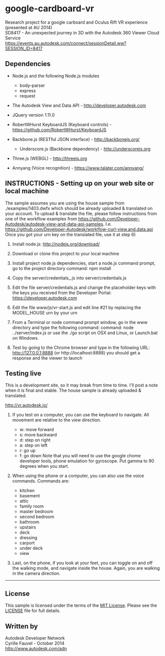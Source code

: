 google-cardboard-vr
===================

Research project for a google carboard and Oculus Rift VR experience (presented at AU 2014)<br />
SD8417 - An unexpected journey in 3D with the Autodesk 360 Viewer Cloud Service <br/>
https://events.au.autodesk.com/connect/sessionDetail.ww?SESSION_ID=8417

Dependencies
--------------------
  * Node.js and the following Node.js modules
    * body-parser
    * express
    * request

  * The Autodesk View and Data API - http://developer.autodesk.com
  * JQuery version 1.11.0
  * RobertWHurst KeyboardJS (Keyboard controls) - https://github.com/RobertWHurst/KeyboardJS
  * Backbone.js (RESTful JSON interface) - http://backbonejs.org/
    * Underscore.js (Backbone dependency) - http://underscorejs.org
  * Three.js (WEBGL) - http://threejs.org
  * Annyang (Voice recognition) - https://www.talater.com/annyang/


INSTRUCTIONS - Setting up on your web site or local machine
-------------------
The sample assumes you are using the house sample from ./examples/1403.dwfx which should be already uploaded & translated on your account. To upload & translate the file, please follow instructions from one of the workflow examples from https://github.com/Developer-Autodesk/autodesk-view-and-data-api-samples. I.e. https://github.com/Developer-Autodesk/workflow-curl-view.and.data.api
Once you got your urn key on the translated file, use it at step 6)


  1)  Install node.js:  http://nodejs.org/download/
  
  2)  Download or clone this project to your local machine
  
  3)  Install project node.js dependencies, start a node.js command prompt, go to the project directory
          command:  npm install
       
  4)  Copy the server/credentials_.js into server/credentials.js
  
  5)  Edit the file server/credentials.js and change the placeholder keys with the keys you received from the Developer Portal:  https://developer.autodesk.com

  6)  Edit the file www/js/vr-start.js and edit line #21 by replacing the MODEL_HOUSE urn by your urn
  
  7)  From a Terminal or node command prompt window, go in the www directory and type the following command:
          command: node ../server/index.js
          or use the ./go script on OSX and Linux, or  Launch.bat on Windows.
          
  8)  Test by going to the Chrome browser and type in the following URL:  http://127.0.0.1:8888 (or http://localhost:8888)
          you should get a response and the viewer to launch
          
Testing live
-------------------------
This is a development site, so it may break from time to time. I'll post a note when it is final and stable. The house sample is already uploaded & translated.

http://vr.autodesk.io/

  1) If you test on a computer, you can use the keyboard to navigate. All movement are relative to the view direction.
     * w: move forward
     * s: move backward
     * d: step on right
     * a: step on left
     * r: go up
     * f: go down
  Note that you will need to use the google chome developer tools, phone emulation for gyroscope. Put gamma to 90 degrees when you start.
  
  2) When using the phone or a computer, you can also use the voice commands. Commands are:
     * kitchen
     * basement
     * attic
     * family room
     * master bedroom
     * second bedroom
     * bathroom
     * upstairs
     * deck
     * dressing
     * carport
     * under deck
     * view

  3) Last, on the phone, if you look at your feet, you can toggle on and off the walking mode, and navigate inside the house. Again, you are walking in the camera direction.
  
  
--------

## License

This sample is licensed under the terms of the [MIT License](http://opensource.org/licenses/MIT). Please see the [LICENSE](LICENSE) file for full details.


## Written by

Autodesk Developer Network <br />
Cyrille Fauvel - October 2014 <br />
http://www.autodesk.com/adn <br />
